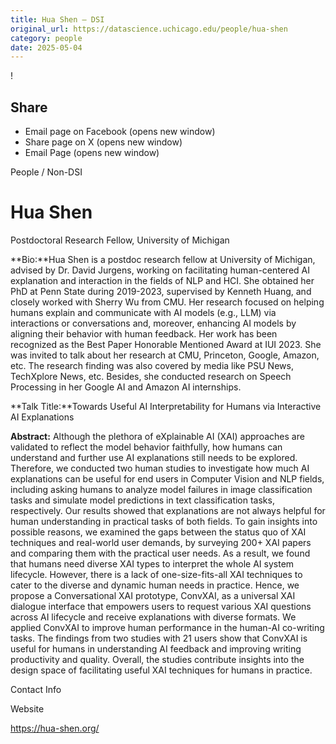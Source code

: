 ```yaml
---
title: Hua Shen – DSI
original_url: https://datascience.uchicago.edu/people/hua-shen
category: people
date: 2025-05-04
---
```


<!-- Table-like structure detected -->

!

## Share

* Email page on Facebook (opens new window)
* Share page on X (opens new window)
* Email Page (opens new window)

<!-- Table-like structure detected -->

People / Non-DSI

# Hua Shen

Postdoctoral Research Fellow, University of Michigan

**Bio:**Hua Shen is a postdoc research fellow at University of Michigan, advised by Dr. David Jurgens, working on facilitating human-centered AI explanation and interaction in the fields of NLP and HCI. She obtained her PhD at Penn State during 2019-2023, supervised by Kenneth Huang, and closely worked with Sherry Wu from CMU. Her research focused on helping humans explain and communicate with AI models (e.g., LLM) via interactions or conversations and, moreover, enhancing AI models by aligning their behavior with human feedback. Her work has been recognized as the Best Paper Honorable Mentioned Award at IUI 2023. She was invited to talk about her research at CMU, Princeton, Google, Amazon, etc. The research finding was also covered by media like PSU News, TechXplore News, etc. Besides, she conducted research on Speech Processing in her Google AI and Amazon AI internships.

**Talk Title:**Towards Useful AI Interpretability for Humans via Interactive AI Explanations

**Abstract:** Although the plethora of eXplainable AI (XAI) approaches are validated to reflect the model behavior faithfully, how humans can understand and further use AI explanations still needs to be explored. Therefore, we conducted two human studies to investigate how much AI explanations can be useful for end users in Computer Vision and NLP fields, including asking humans to analyze model failures in image classification tasks and simulate model predictions in text classification tasks, respectively. Our results showed that explanations are not always helpful for human understanding in practical tasks of both fields. To gain insights into possible reasons, we examined the gaps between the status quo of XAI techniques and real-world user demands, by surveying 200+ XAI papers and comparing them with the practical user needs. As a result, we found that humans need diverse XAI types to interpret the whole AI system lifecycle. However, there is a lack of one-size-fits-all XAI techniques to cater to the diverse and dynamic human needs in practice. Hence, we propose a Conversational XAI prototype, ConvXAI, as a universal XAI dialogue interface that empowers users to request various XAI questions across AI lifecycle and receive explanations with diverse formats. We applied ConvXAI to improve human performance in the human-AI co-writing tasks. The findings from two studies with 21 users show that ConvXAI is useful for humans in understanding AI feedback and improving writing productivity and quality. Overall, the studies contribute insights into the design space of facilitating useful XAI techniques for humans in practice.

Contact Info

Website

<https://hua-shen.org/>